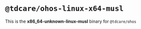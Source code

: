 # `@tdcare/ohos-linux-x64-musl`

This is the **x86_64-unknown-linux-musl** binary for `@tdcare/ohos`
